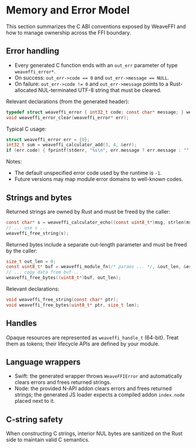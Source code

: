 # Memory and Error Model

This section summarizes the C ABI conventions exposed by WeaveFFI and how to manage
ownership across the FFI boundary.

## Error handling

- Every generated C function ends with an `out_err` parameter of type `weaveffi_error*`.
- On success: `out_err->code == 0` and `out_err->message == NULL`.
- On failure: `out_err->code != 0` and `out_err->message` points to a Rust-allocated
  NUL-terminated UTF-8 string that must be cleared.

Relevant declarations (from the generated header):

```c
typedef struct weaveffi_error { int32_t code; const char* message; } weaveffi_error;
void weaveffi_error_clear(weaveffi_error* err);
```

Typical C usage:

```c
struct weaveffi_error err = {0};
int32_t sum = weaveffi_calculator_add(3, 4, &err);
if (err.code) { fprintf(stderr, "%s\n", err.message ? err.message : ""); weaveffi_error_clear(&err); }
```

Notes:
- The default unspecified error code used by the runtime is `-1`.
- Future versions may map module error domains to well-known codes.

## Strings and bytes

Returned strings are owned by Rust and must be freed by the caller:

```c
const char* s = weaveffi_calculator_echo((const uint8_t*)msg, strlen(msg), &err);
// ... use s ...
weaveffi_free_string(s);
```

Returned bytes include a separate out-length parameter and must be freed by the caller:

```c
size_t out_len = 0;
const uint8_t* buf = weaveffi_module_fn(/* params ... */, &out_len, &err);
// ... copy data from buf ...
weaveffi_free_bytes((uint8_t*)buf, out_len);
```

Relevant declarations:

```c
void weaveffi_free_string(const char* ptr);
void weaveffi_free_bytes(uint8_t* ptr, size_t len);
```

## Handles

Opaque resources are represented as `weaveffi_handle_t` (64-bit). Treat them as
tokens; their lifecycle APIs are defined by your module.

## Language wrappers

- Swift: the generated wrapper throws `WeaveFFIError` and automatically clears errors
  and frees returned strings.
- Node: the provided N-API addon clears errors and frees returned strings; the generated
  JS loader expects a compiled addon `index.node` placed next to it.

## C-string safety

When constructing C strings, interior NUL bytes are sanitized on the Rust side to maintain
valid C semantics.
